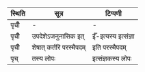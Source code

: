 | स्थिति | सूत्र | टिप्पणी |
| ----- | ------- | ------ |
| पृचीँ | - | - |
| पृचीँ | उपदेशेऽजनुनासिक इत् | ईँ-इत्यस्य इत्संज्ञा |
| पृचीँ | शेषात् कर्तरि परस्मैपदम् | इति परस्मैपदम् |
| पृच् | तस्य लोपः | इत्संज्ञकस्य लोपः |
